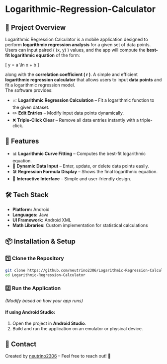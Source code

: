 ﻿# Logarithmic-Regression-Calculator
 
## 📌 Project Overview  
Logarithmic Regression Calculator is a mobile application designed to perform **logarithmic regression analysis** for a given set of data points.  
Users can input paired \( (x, y) \) values, and the app will compute the **best-fit logarithmic equation** of the form:

\[
y = a \ln x + b
\]

along with the **correlation coefficient \( r \)**.
A simple and efficient **logarithmic regression calculator** that allows users to input **data points** and fit a logarithmic regression model.  
The software provides:
- 📈 **Logarithmic Regression Calculation** – Fit a logarithmic function to the given dataset.
- ✏️ **Edit Entries** – Modify input data points dynamically.
- ❌ **Triple-Click Clear** – Remove all data entries instantly with a triple-click.

## 🚀 Features  
- 📊 **Logarithmic Curve Fitting** – Computes the best-fit logarithmic equation.
- 🔢 **Dynamic Data Input** – Enter, update, or delete data points easily.
- 🛠 **Regression Formula Display** – Shows the final logarithmic equation.
- 🎯 **Interactive Interface** – Simple and user-friendly design.

## 🛠️ Tech Stack  
- **Platform:** Android  
- **Languages:** Java
- **UI Framework:** Android XML  
- **Math Libraries:** Custom implementation for statistical calculations  

## 📦 Installation & Setup  

### 1️⃣ Clone the Repository  
```bash
git clone https://github.com/neutrino2306/Logarithmic-Regression-Calculator.git
cd Logarithmic-Regression-Calculator
```
### 2️⃣ Run the Application  
_(Modify based on how your app runs)_

#### If using Android Studio:
1. Open the project in **Android Studio**.
2. Build and run the application on an emulator or physical device.

## 📮 Contact  
Created by [neutrino2306](https://github.com/neutrino2306) – Feel free to reach out! 🚀
